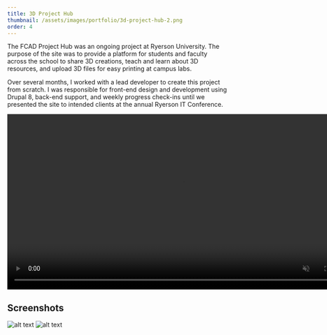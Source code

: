 ```yaml
---
title: 3D Project Hub
thumbnail: /assets/images/portfolio/3d-project-hub-2.png
order: 4
---
```


The FCAD Project Hub was an ongoing project at Ryerson University. The purpose of the site was to provide a platform for students and faculty across the school to share 3D creations, teach and learn about 3D resources, and upload 3D files for easy printing at campus labs.

Over several months, I worked with a lead developer to create this project from scratch. I was responsible for front-end design and development using Drupal 8, back-end support, and weekly progress check-ins until we presented the site to intended clients at the annual Ryerson IT Conference.

<video height="402" controls autoplay muted loop>
    <source src="/assets/videos/3d-project-hub-demo.mp4" type="video/mp4">
</video>

## Screenshots

![alt text](/assets/images/portfolio/projecthub-2.jpg)
![alt text](/assets/images/portfolio/projecthub-1.jpg)

